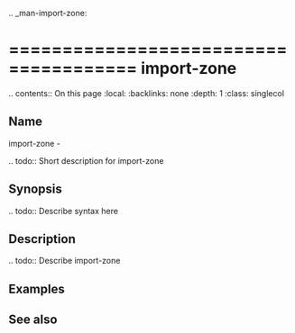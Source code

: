 .. _man-import-zone:

======================================
import-zone
======================================

.. contents:: On this page
    :local:
    :backlinks: none
    :depth: 1
    :class: singlecol

Name
----
import-zone - 

.. todo::
    Short description for import-zone

Synopsis
--------
.. todo::
   Describe syntax here

Description
-----------
.. todo::
    Describe import-zone

Examples
--------

See also
--------

